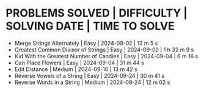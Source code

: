 # PROBLEMS SOLVED | DIFFICULTY | SOLVING DATE | TIME TO SOLVE

* Merge Strings Alternately               |  Easy  | 2024-09-02 | 13 m 5 s
* Greatest Common Divisor of Strings      |  Easy  | 2024-09-02 | 1 h 32 m 9 s
* Kid With the Greatest Number of Candies |  Easy  | 2024-09-04 | 6 m 16 s
* Can Place Flowers                       |  Easy  | 2024-09-04 | 31 m 44 s
* Edit Distance                           | Medium | 2024-09-16 | 13 m 42 s
* Reverse Vowels of a String              |  Easy  | 2024-09-24 | 30 m 41 s
* Reverse Words in a String               | Medium | 2024-09-24 | 12 m 02 s